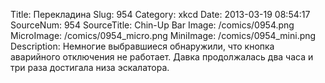 Title: Перекладина 
Slug: 954 
Category: xkcd 
Date: 2013-03-19 08:54:17 
SourceNum: 954 
SourceTitle: Chin-Up Bar 
Image: /comics/0954.png 
MicroImage: /comics/0954_micro.png 
MiniImage: /comics/0954_mini.png 
Description: Немногие выбравшиеся обнаружили, что кнопка аварийного отключения не работает. Давка продолжалась два часа и три раза достигала низа эскалатора. 

